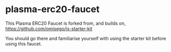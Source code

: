# plasma-erc20-faucet

This Plasma ERC20 Faucet is forked from, and builds on, https://github.com/omisego/js-starter-kit

You should go there and familiarise yourself with using the starter kit before using this faucet.
